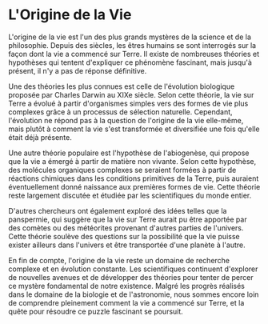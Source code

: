 # L'Origine de la Vie

L'origine de la vie est l'un des plus grands mystères de la science et de la philosophie. Depuis des siècles, les êtres humains se sont interrogés sur la façon dont la vie a commencé sur Terre. Il existe de nombreuses théories et hypothèses qui tentent d'expliquer ce phénomène fascinant, mais jusqu'à présent, il n'y a pas de réponse définitive.

Une des théories les plus connues est celle de l'évolution biologique proposée par Charles Darwin au XIXe siècle. Selon cette théorie, la vie sur Terre a évolué à partir d'organismes simples vers des formes de vie plus complexes grâce à un processus de sélection naturelle. Cependant, l'évolution ne répond pas à la question de l'origine de la vie elle-même, mais plutôt à comment la vie s'est transformée et diversifiée une fois qu'elle était déjà présente.

Une autre théorie populaire est l'hypothèse de l'abiogenèse, qui propose que la vie a émergé à partir de matière non vivante. Selon cette hypothèse, des molécules organiques complexes se seraient formées à partir de réactions chimiques dans les conditions primitives de la Terre, puis auraient éventuellement donné naissance aux premières formes de vie. Cette théorie reste largement discutée et étudiée par les scientifiques du monde entier.

D'autres chercheurs ont également exploré des idées telles que la panspermie, qui suggère que la vie sur Terre aurait pu être apportée par des comètes ou des météorites provenant d'autres parties de l'univers. Cette théorie soulève des questions sur la possibilité que la vie puisse exister ailleurs dans l'univers et être transportée d'une planète à l'autre.

En fin de compte, l'origine de la vie reste un domaine de recherche complexe et en évolution constante. Les scientifiques continuent d'explorer de nouvelles avenues et de développer des théories pour tenter de percer ce mystère fondamental de notre existence. Malgré les progrès réalisés dans le domaine de la biologie et de l'astronomie, nous sommes encore loin de comprendre pleinement comment la vie a commencé sur Terre, et la quête pour résoudre ce puzzle fascinant se poursuit.